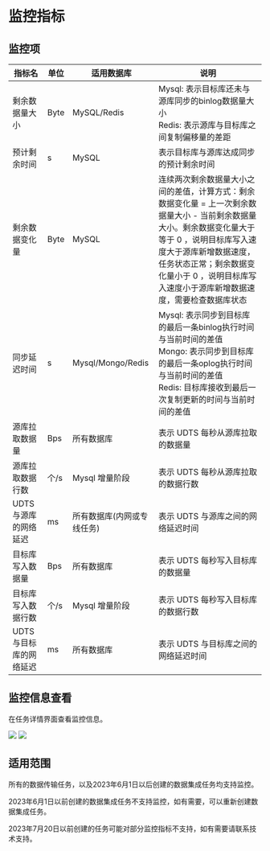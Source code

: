 # 监控指标

## 监控项
| 指标名                 | 单位 | 适用数据库                 | 说明                                                                                                                                                                                                                                                                       |
| ---------------------- | ---- | -------------------------- | -------------------------------------------------------------------------------------------------------------------------------------------------------------------------------------------------------------------------------------------------------------------------- |
| 剩余数据量大小         | Byte | MySQL/Redis                | Mysql: 表示目标库还未与源库同步的binlog数据量大小 <br> Redis: 表示源库与目标库之间复制偏移量的差距                                                                                                                                                                         |
| 预计剩余时间           | s    | MySQL                      | 表示目标库与源库达成同步的预计剩余时间                                                                                                                                                                                                                                     |
| 剩余数据变化量         | Byte | MySQL                      | 连续两次剩余数据量大小之间的差值，计算方式：剩余数据变化量 = 上一次剩余数据量大小 - 当前剩余数据量大小。剩余数据变化量大于等于 0 ，说明目标库写入速度大于源库新增数据速度，任务状态正常；剩余数据变化量小于 0 ，说明目标库写入速度小于源库新增数据速度，需要检查数据库状态 |
| 同步延迟时间           | s    | Mysql/Mongo/Redis          | Mysql: 表示同步到目标库的最后一条binlog执行时间与当前时间的差值 <br> Mongo: 表示同步到目标库的最后一条oplog执行时间与当前时间的差值 <br> Redis: 目标库接收到最后一次复制更新的时间与当前时间的差值                                                                         |
| 源库拉取数据量         | Bps  | 所有数据库                 | 表示 UDTS 每秒从源库拉取的数据量                                                                                                                                                                                                                                             |
| 源库拉取数据行数       | 个/s | Mysql 增量阶段             | 表示 UDTS 每秒从源库拉取的数据行数                                                                                                                                                                                                                                           |
| UDTS与源库的网络延迟   | ms   | 所有数据库(内网或专线任务) | 表示 UDTS 与源库之间的网络延迟时间                                                                                                                                                                                                                                         |
| 目标库写入数据量       | Bps  | 所有数据库                 | 表示 UDTS 每秒写入目标库的数据量                                                                                                                                                                                                                                           |
| 目标库写入数据行数     | 个/s | Mysql 增量阶段             | 表示 UDTS 每秒写入目标库的数据行数                                                                                                                                                                                                                                         |
| UDTS与目标库的网络延迟 | ms   | 所有数据库                 | 表示 UDTS 与目标库之间的网络延迟时间                                                                                                                                                                                                                                       |


## 监控信息查看

在任务详情界面查看监控信息。

![](http://udts-doc.cn-bj.ufileos.com/transfer/guide/transfer_monitor5.png)
![](http://udts-doc.cn-bj.ufileos.com/transfer/guide/transfer_monitor6.png)

## 适用范围
所有的数据传输任务，以及2023年6月1日以后创建的数据集成任务均支持监控。

2023年6月1日以前创建的数据集成任务不支持监控，如有需要，可以重新创建数据集成任务。

2023年7月20日以前创建的任务可能对部分监控指标不支持，如有需要请联系技术支持。
